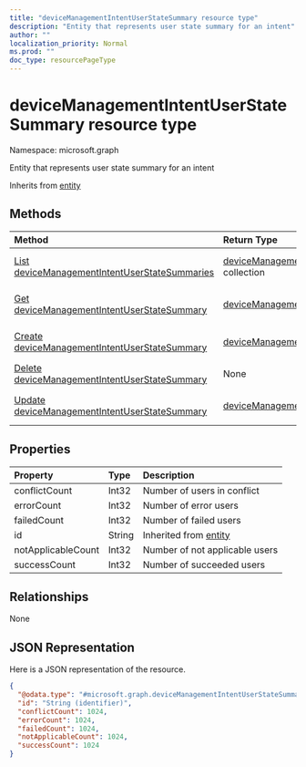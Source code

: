 ```yaml
---
title: "deviceManagementIntentUserStateSummary resource type"
description: "Entity that represents user state summary for an intent"
author: ""
localization_priority: Normal
ms.prod: ""
doc_type: resourcePageType
---
```


# deviceManagementIntentUserStateSummary resource type


Namespace: microsoft.graph

Entity that represents user state summary for an intent


Inherits from [entity](../resources/entity.md)

## Methods
|Method|Return Type|Description|
|:---|:---|:---|
|[List deviceManagementIntentUserStateSummaries](../api/devicemanagementintentuserstatesummary-list.md)|[deviceManagementIntentUserStateSummary](../resources/devicemanagementintentuserstatesummary.md) collection|List properties and relationships of the [deviceManagementIntentUserStateSummary](../resources/devicemanagementintentuserstatesummary.md) objects.|
|[Get deviceManagementIntentUserStateSummary](../api/devicemanagementintentuserstatesummary-get.md)|[deviceManagementIntentUserStateSummary](../resources/devicemanagementintentuserstatesummary.md)|Read properties and relationships of the [deviceManagementIntentUserStateSummary](../resources/devicemanagementintentuserstatesummary.md) object.|
|[Create deviceManagementIntentUserStateSummary](../api/devicemanagementintentuserstatesummary-create.md)|[deviceManagementIntentUserStateSummary](../resources/devicemanagementintentuserstatesummary.md)|Create a new [deviceManagementIntentUserStateSummary](../resources/devicemanagementintentuserstatesummary.md) object.|
|[Delete deviceManagementIntentUserStateSummary](../api/devicemanagementintentuserstatesummary-delete.md)|None|Deletes a [deviceManagementIntentUserStateSummary](../resources/devicemanagementintentuserstatesummary.md).|
|[Update deviceManagementIntentUserStateSummary](../api/devicemanagementintentuserstatesummary-update.md)|[deviceManagementIntentUserStateSummary](../resources/devicemanagementintentuserstatesummary.md)|Update the properties of a [deviceManagementIntentUserStateSummary](../resources/devicemanagementintentuserstatesummary.md) object.|

## Properties
|Property|Type|Description|
|:---|:---|:---|
|conflictCount|Int32|Number of users in conflict|
|errorCount|Int32|Number of error users|
|failedCount|Int32|Number of failed users|
|id|String| Inherited from [entity](../resources/entity.md)|
|notApplicableCount|Int32|Number of not applicable users|
|successCount|Int32|Number of succeeded users|

## Relationships
None

## JSON Representation
Here is a JSON representation of the resource.
<!-- {
  "blockType": "resource",
  "keyProperty": "id",
  "@odata.type": "microsoft.graph.deviceManagementIntentUserStateSummary",
  "baseType": "microsoft.graph.entity",
  "openType": false
}
-->
``` json
{
  "@odata.type": "#microsoft.graph.deviceManagementIntentUserStateSummary",
  "id": "String (identifier)",
  "conflictCount": 1024,
  "errorCount": 1024,
  "failedCount": 1024,
  "notApplicableCount": 1024,
  "successCount": 1024
}
```

